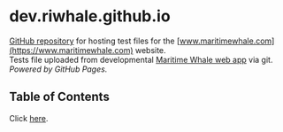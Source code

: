 # dev.riwhale.github.io
[GitHub repository](https://github.com/riwhale/dev.riwhale.github.io/) for hosting test files for the [www.maritimewhale.com](https://www.maritimewhale.com) website.
<br/>Tests file uploaded from developmental [Maritime Whale web app](https://github.com/maritime-whale/maritime-whale) via git.
<br/>*Powered by GitHub Pages.*

## Table of Contents
Click [here](https://dev.riwhale.github.io/contents.html).

